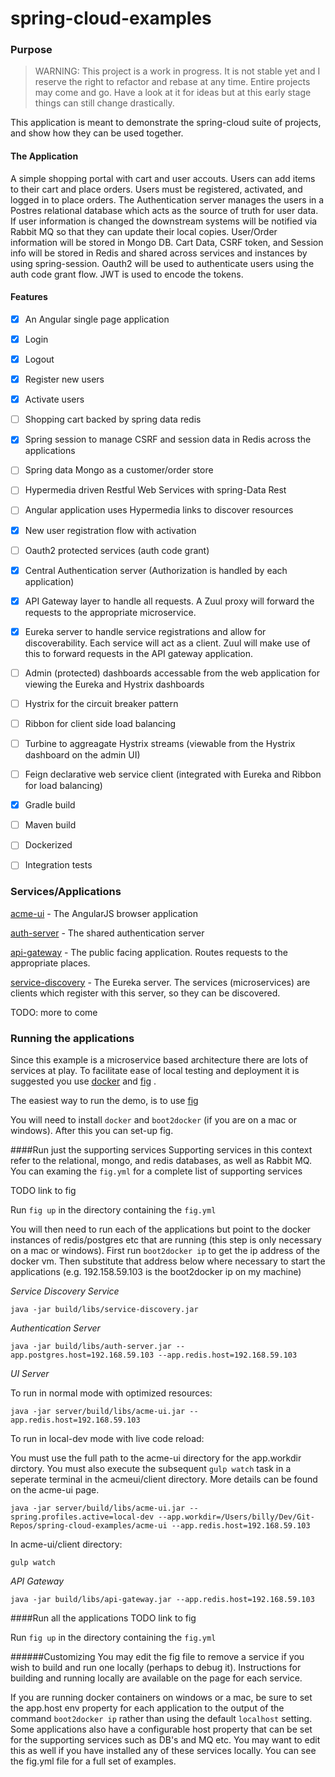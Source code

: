 spring-cloud-examples
=====================

### Purpose

> WARNING:
> This project is a work in progress.  It is not stable yet and I reserve the right to refactor and rebase at any time. Entire projects may come and go.  Have a look at it for ideas but at this early stage things can still change drastically.

This application is meant to demonstrate the spring-cloud suite of projects, and show how they can be used together.


#### The Application
A simple shopping portal with cart and user accouts.  Users can add items to their cart and place orders. Users must be registered, activated, and logged in to place orders.  The Authentication server manages the users in a Postres relational database which acts as the source of truth for user data.  If user information is changed the downstream systems will be notified via Rabbit MQ so that they can update their local copies.  User/Order information will be stored in Mongo DB.  Cart Data, CSRF token, and Session info will be stored in Redis and shared across services and instances by using spring-session.  Oauth2 will be used to authenticate users using the auth code grant flow. JWT is used to encode the tokens.


#### Features

- [x]  An Angular single page application
- [x]  Login
- [x]  Logout
- [x]  Register new users
- [x]  Activate users
- [ ]  Shopping cart backed by spring data redis
- [x]  Spring session to manage CSRF and session data in Redis across the applications
- [ ]  Spring data Mongo as a customer/order store
- [ ]  Hypermedia driven Restful Web Services with spring-Data Rest
- [ ]  Angular application uses Hypermedia links to discover resources
- [x]  New user registration flow with activation
- [ ]  Oauth2 protected services (auth code grant)
- [x]  Central Authentication server (Authorization is handled by each application)
- [x]  API Gateway layer to handle all requests.  A Zuul proxy will forward the requests to the appropriate microservice.
- [x]  Eureka server to handle service registrations and allow for discoverability.  Each service will act as a client.  Zuul will make use of this to forward requests in the API gateway application.
- [ ]  Admin (protected) dashboards accessable from the web application for viewing the Eureka and Hystrix dashboards
- [ ]  Hystrix for the circuit breaker pattern
- [ ]  Ribbon for client side load balancing
- [ ]  Turbine to aggreagate Hystrix streams (viewable from the Hystrix dashboard on the admin UI)
- [ ]  Feign declarative web service client (integrated with Eureka and Ribbon for load balancing)
- [x] Gradle build
- [ ] Maven build
- [ ] Dockerized
- [ ] Integration tests


### Services/Applications
[acme-ui](https://github.com/wgorder/acme-ui) - The AngularJS browser application

[auth-server](https://github.com/wgorder/auth-server) - The shared authentication server

[api-gateway](https://github.com/wgorder/api-gateway) - The public facing application.  Routes requests to the appropriate places.

[service-discovery](https://github.com/wgorder/service-discovery) - The Eureka server.  The services (microservices) are clients which register with this server, so they can be discovered.

TODO: more to come

### Running the applications
Since this example is a microservice based architecture there are lots of services at play.  To facilitate ease of local testing and deployment it is suggested you use [docker](https://www.docker.com/ "docker") and [fig](https://github.com/docker/fig/ "Fig")
.

The easiest way to run the demo, is to use [fig](https://github.com/docker/fig/ "Fig")

You will need to install `docker` and `boot2docker` (if you are on a mac or windows).  After this you can set-up fig.

####Run just the supporting services
Supporting services in this context refer to the relational, mongo, and redis databases, as well as Rabbit MQ.  You can examing the `fig.yml` for a complete list of supporting services

TODO link to fig

Run `fig up` in the directory containing the `fig.yml`

You will then need to run each of the applications but point to the docker instances of redis/postgres etc that are running (this step is only necessary on a mac or windows). First run `boot2docker ip` to get the ip address of the docker vm.  Then substitute that address below where necessary to start the applications (e.g. 192.158.59.103 is the boot2docker ip on my machine)

*Service Discovery Service*

```
java -jar build/libs/service-discovery.jar
```

*Authentication Server*

```
java -jar build/libs/auth-server.jar --app.postgres.host=192.168.59.103 --app.redis.host=192.168.59.103
```

*UI Server*

To run in normal mode with optimized resources:

```
java -jar server/build/libs/acme-ui.jar --app.redis.host=192.168.59.103
```



To run in local-dev mode with live code reload:

You must use the full path to the acme-ui directory for the app.workdir dirctory.  You must also execute the subsequent `gulp watch` task in a seperate terminal in the acmeui/client directory.  More details can be found on the acme-ui page.

```
java -jar server/build/libs/acme-ui.jar --spring.profiles.active=local-dev --app.workdir=/Users/billy/Dev/Git-Repos/spring-cloud-examples/acme-ui --app.redis.host=192.168.59.103
```

In acme-ui/client directory:

```
gulp watch
```

*API Gateway*

```
java -jar build/libs/api-gateway.jar --app.redis.host=192.168.59.103
```

####Run all the applications
TODO link to fig

Run `fig up` in the directory containing the `fig.yml`

######Customizing
You may edit the fig file to remove a service if you wish to build and run one locally (perhaps to debug it). Instructions for building and running locally are available on the page for each service.

If you are running docker containers on windows or a mac, be sure to set the  app.host env property for each application to the output of the command `boot2docker ip` rather than using the default `localhost` setting.  Some applications also have a configurable host property that can be set for the supporting services such as DB's and MQ etc.  You may want to edit this as well if you have installed any of these services locally.  You can see the fig.yml file for a full set of examples.

